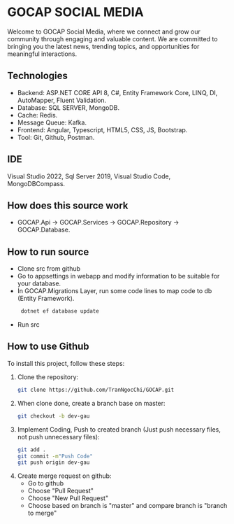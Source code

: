 # GOCAP SOCIAL MEDIA

Welcome to GOCAP Social Media, where we connect and grow our community through engaging and valuable content. We are committed to bringing you the latest news, trending topics, and opportunities for meaningful interactions.

## Technologies
- Backend: ASP.NET CORE API 8, C#, Entity Framework Core, LINQ, DI, AutoMapper, Fluent Validation.
- Database: SQL SERVER, MongoDB.
- Cache: Redis.
- Message Queue: Kafka.
- Frontend: Angular, Typescript, HTML5, CSS, JS, Bootstrap.
- Tool: Git, Github, Postman.

## IDE
Visual Studio 2022, Sql Server 2019, Visual Studio Code, MongoDBCompass.

## How does this source work
- GOCAP.Api -> GOCAP.Services -> GOCAP.Repository -> GOCAP.Database.

## How to run source
- Clone src from github
- Go to appsettings in webapp and modify information to be suitable for your database.
- In GOCAP.Migrations Layer, run some code lines to map code to db (Entity Framework).
  ```sh
   dotnet ef database update
- Run src

## How to use Github

To install this project, follow these steps:

1. Clone the repository:
   ```sh
   git clone https://github.com/TranNgocChi/GOCAP.git

2. When clone done, create a branch base on master:
   ```sh
   git checkout -b dev-gau
   
2. Implement Coding, Push to created branch (Just push necessary files, not push unnecessary files):
   ```sh
   git add .
   git commit -m"Push Code"
   git push origin dev-gau

2. Create merge request on github:
   - Go to github
   - Choose "Pull Request"
   - Choose "New Pull Request"
   - Choose based on branch is "master" and compare branch is "branch to merge"

